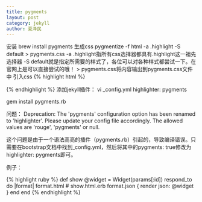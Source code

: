 ```yaml
---
title: pygments
layout: post
category: jekyll
author: 夏泽民
---
```

安装
brew install pygments
生成css
pygmentize -f html -a .highlight -S default > pygments.css
-a .highlight指所有css选择器都具有.highlight这一祖先选择器
-S default就是指定所需要的样式了，各位可以对各种样式都尝试一下。在官网上是可以直接尝试的哦！
\> pygments.css将内容输出到pygments.css文件中
引入css
{% highlight html %}
<link href="{{ "/css/pygments.css" | prepend: site.baseurl }}" rel="stylesheet">
{% endhighlight %}
添加jekyll插件：
vi _config.yml
highlighter: pygments

gem install pygments.rb


问题：
   Deprecation: The 'pygments' configuration option has been renamed to 'highlighter'. Please update your config file accordingly. The allowed values are 'rouge', 'pygments' or null.
   
   这个问题是由于一个语法高亮的插件（pygments.rb）引起的，导致编译错误。只需要在bootstrap文档中找到_config.yml，然后将其中的pygments: true修改为highlighter: pygments即可。
   
   
   例子：
   
   {% highlight ruby %}
    def show
    @widget = Widget(params[:id])
    respond_to do |format|
        format.html # show.html.erb
        format.json { render json: @widget }
    end
    end
    {% endhighlight %}
    